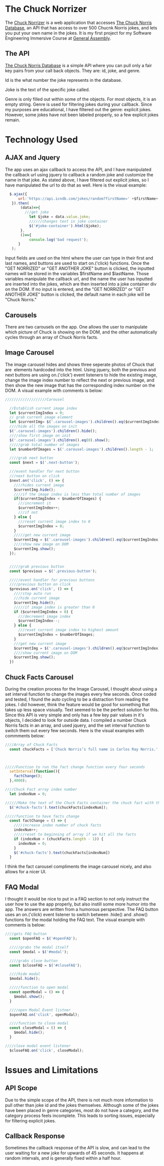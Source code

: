 # The Chuck Norrizer

The [Chuck Norrizer](https://coltonkayser.github.io/) is a web application that accesses [The Chuck Norris Database](http://www.icndb.com/api/), an API that has access to over 500 Chucnk Norris jokes, and lets you put your own name in the jokes. It is my first project for my Software Engineering Immersive Course at [General Assembly](https://generalassemb.ly/).

## The API

[The Chuck Norris Database](http://www.icndb.com/api/) is a simple API where you can pull only a fair key pairs from your call back objects. They are: id, joke, and genre.

Id is the what number the joke represents in the database.

Joke is the text of the specific joke called.

Genre is only filled out within some of the objects. For most objects, it is an empty string. Genre is used for filtering jokes during your callback. Since my purposes are educational, I have filtered out the genre: explicit jokes. However, some jokes have not been labeled properly, so a few explicit jokes remain. 

# Technology Used

## AJAX and Jquery
The app uses an ajax callback to access the API, and I have manipulated the callback url using jquery to callback a random joke and customize the name in that joke. As stated above, I have filtered out explicit jokes, so I have manipulated the url to do that as well. Here is the visual example:

```javascript
  $.ajax({
      url:'https://api.icndb.com/jokes/random?firstName=' +$firstName+ '&lastName=' +$lastName+'&exclude=[explicit]'
   }).then(
       (data)=>{
         ///get joke
           let $joke = data.value.joke;
           //////changes text in joke container
           $('#joke-container').html($joke);
       },
       ()=>{
           console.log('bad request');
      }
   );
```

Input fields are used on the html where the user can type in their first and last names, and buttons are used to start on.('click) functions. Once the "GET NORRIZED" or "GET ANOTHER JOKE" button is clicked, the inputted names will be stored in the variables $firstName and $lastName. Those variables manipulate the callback url, and the name the user has inputted are inserted into the jokes, which are then inserted into a joke container div on the DOM. If no input is entered, and the "GET NORRIZED" or "GET ANOTHER JOKE" button is clicked, the default name in each joke will be "Chuck Norris." 

## Carousels

There are two carousels on the app. One allows the user to manipulate which picture of Chuck is showing on the DOM, and the other automatically cycles through an array of Chuck Norris facts.

## Image Carousel

The image carousel hides and shows three seperate photos of Chuck that are <img> elements hardcoded into the html. Using jquery, both the previous and next buttons are using on.('click') event listeners to hide the existing image, change the image index number to reflect the next or previous image, and then show the new image that has the corresponding index number on the DOM. A visual example with comments is below:

```javascript
///////////////////Carousel

  //Establish current image index
  let $currentImgIndex = 0;
  // grab current image element
  let $currentImg= $('.carousel-images').children().eq($currentImgIndex);
  ////hide all the images on init
  $('.carousel-images').children().hide();
  ////show first image on init
  $('.carousel-images').children().eq(0).show();
  /////grab total number of images
  let $numberOfImages = $('.carousel-images').children().length - 1;

  ////grab next button
  const $next = $('.next-button');

  ///event handler for next button
  ///next button on click
  $next.on('click', () => {
    ////hides current image
    $currentImg.hide();
    ////if the image index is less than total number of images
    if($currentImgIndex < $numberOfImages) {
      ///increment it
      $currentImgIndex++;
      ///if not
    } else {
      ///reset current image index to 0
      $currentImgIndex = 0;
    }
    /////get new current image
    $currentImg = $('.carousel-images').children().eq($currentImgIndex);
    ////show new image on DOM
    $currentImg.show();
  });


  /////grab previous button
  const $previous = $('.previous-button');

  /////event handler for previous buttons
  ////previous button on click
  $previous.on('click', () => {
    ////stop auto run
    ///hide current image
    $currentImg.hide();
    /////if image index is greater than 0
    if ($currentImgIndex > 0) {
      ///decrement image index
      $currentImgIndex--;
    } else {
      ///reset current image index to highest amount
      $currentImgIndex = $numberOfImages;
    }
    ///get new current image
    $currentImg = $('.carousel-images').children().eq($currentImgIndex);
    ////show current image on DOM
    $currentImg.show();
  })
```

## Chuck Facts Carousel

During the creation process for the Image Carousel, I thought about using a set interval function to change the images every few seconds. Once coded and tested, I found the auto cycling to be a distraction from reading the jokes. I did however, think the feature would be good for something that takes up less space visiually. Text seemed to be the perfect solution for this.  Since this API is very simple and only has a few key pair values in it's objects, I decided to look for outside data. I compiled a number Chuck Norris facts in an array, and used jquery, and the set interval function to switch them out every few seconds. Here is the visual examples with commments below:

```Javascript
////Array of Chuck Facts
  const chuckFacts = ['Chuck Norris’s full name is Carlos Ray Norris.', 'Chuck served in the US Air Force from 1958-1962.', 'Chuck Norris Superkicks is a video game that was released for the Atari 2600 in 1983.', 'Chuck Norris has his own style of competitive fighting known as Chun Kuk Do.', 'Chuck Norris was Bruce Lee’s Nemesis in the 1972 movie, Way of the Dragon.', 'Norris began his martial arts training in South Korea in 1958.', 'Norris won karate’s triple crown for most tournament wins of the year in 1968.', 'Chuck Norris is a fan of Chuck Norris jokes.'];
  


/////Function to run the fact change function every four seconds
  setInterval(function(){
    factChange();
  },4000);

////Chuck Fact array index number
  let indexNum = 0;

//////Make the text of the Chuck Facts container the chuck fact with the corresponding index
  $('#chuck-facts').text(chuckFacts[indexNum]);

/////function to have facts change
  const factChange = () => {
    ////increase index number of chuck facts
    indexNum++;
    /////reset to beginning of array if we hit all the facts
    if (indexNum > (chuckFacts.length - 1)) {
      indexNum = 0;
    }
    $('#chuck-facts').text(chuckFacts[indexNum])
  }
```
I think the fact carousel compliments the image carousel nicely, and also allows for a nicer UI.

## FAQ Modal

I thought it would be nice to put in a FAQ section to not only instruct the user how to use the app properly, but also instill some more humor into the app. The answers are written from a humorous perspective. The FAQ button uses an on.('click) event listener to switch between .hide() and .show() functions for the modal holding the FAQ text. The visual example with comments is below:

```javascript
////gets FAQ button
  const $openFAQ = $('#openFAQ');

  /////grabs the modal itself
  const $modal = $('#modal');

  ////grabs close button
  const $closeFAQ = $('#closeFAQ');

  ////hide modal
  $modal.hide();

  /////function to open modal
  const openModal = () => {
    $modal.show();
  }

  ////open Modal Event listner
  $openFAQ.on('click', openModal);

  ////function to close modal
  const closeModal = () => {
    $modal.hide();
  }

////close modal event listener
  $closeFAQ.on('click', closeModal);
```
# Issues and Limitations

## API Scope
Due to the simple scope of the API, there is not much more information to pull other than joke id and the jokes themselves. Although some of the jokes have been placed in genre categories, most do not have a category, and the category process feels incomplete. This leads to sorting issues, especially for filtering explicit jokes. 

## Callback Response
Sometimes the callback response of the API is slow, and can lead to the user waiting for a new joke for upwards of 45 seconds. It happens at random intervals, and is generally fixed within a half hour.
